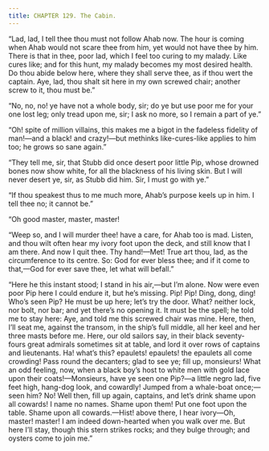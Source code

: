 ```yaml
---
title: CHAPTER 129. The Cabin.
---
```


“Lad, lad, I tell thee thou must not follow Ahab now. The hour is coming when Ahab would not scare thee from him, yet would not have thee by him. There is that in thee, poor lad, which I feel too curing to my malady. Like cures like; and for this hunt, my malady becomes my most desired health. Do thou abide below here, where they shall serve thee, as if thou wert the captain. Aye, lad, thou shalt sit here in my own screwed chair; another screw to it, thou must be.”

“No, no, no! ye have not a whole body, sir; do ye but use poor me for your one lost leg; only tread upon me, sir; I ask no more, so I remain a part of ye.”

“Oh! spite of million villains, this makes me a bigot in the fadeless fidelity of man!—and a black! and crazy!—but methinks like-cures-like applies to him too; he grows so sane again.”

“They tell me, sir, that Stubb did once desert poor little Pip, whose drowned bones now show white, for all the blackness of his living skin. But I will never desert ye, sir, as Stubb did him. Sir, I must go with ye.”

“If thou speakest thus to me much more, Ahab’s purpose keels up in him. I tell thee no; it cannot be.”

“Oh good master, master, master!

“Weep so, and I will murder thee! have a care, for Ahab too is mad. Listen, and thou wilt often hear my ivory foot upon the deck, and still know that I am there. And now I quit thee. Thy hand!—Met! True art thou, lad, as the circumference to its centre. So: God for ever bless thee; and if it come to that,—God for ever save thee, let what will befall.”

“Here he this instant stood; I stand in his air,—but I’m alone. Now were even poor Pip here I could endure it, but he’s missing. Pip! Pip! Ding, dong, ding! Who’s seen Pip? He must be up here; let’s try the door. What? neither lock, nor bolt, nor bar; and yet there’s no opening it. It must be the spell; he told me to stay here: Aye, and told me this screwed chair was mine. Here, then, I’ll seat me, against the transom, in the ship’s full middle, all her keel and her three masts before me. Here, our old sailors say, in their black seventy-fours great admirals sometimes sit at table, and lord it over rows of captains and lieutenants. Ha! what’s this? epaulets! epaulets! the epaulets all come crowding! Pass round the decanters; glad to see ye; fill up, monsieurs! What an odd feeling, now, when a black boy’s host to white men with gold lace upon their coats!—Monsieurs, have ye seen one Pip?—a little negro lad, five feet high, hang-dog look, and cowardly! Jumped from a whale-boat once;—seen him? No! Well then, fill up again, captains, and let’s drink shame upon all cowards! I name no names. Shame upon them! Put one foot upon the table. Shame upon all cowards.—Hist! above there, I hear ivory—Oh, master! master! I am indeed down-hearted when you walk over me. But here I’ll stay, though this stern strikes rocks; and they bulge through; and oysters come to join me.”